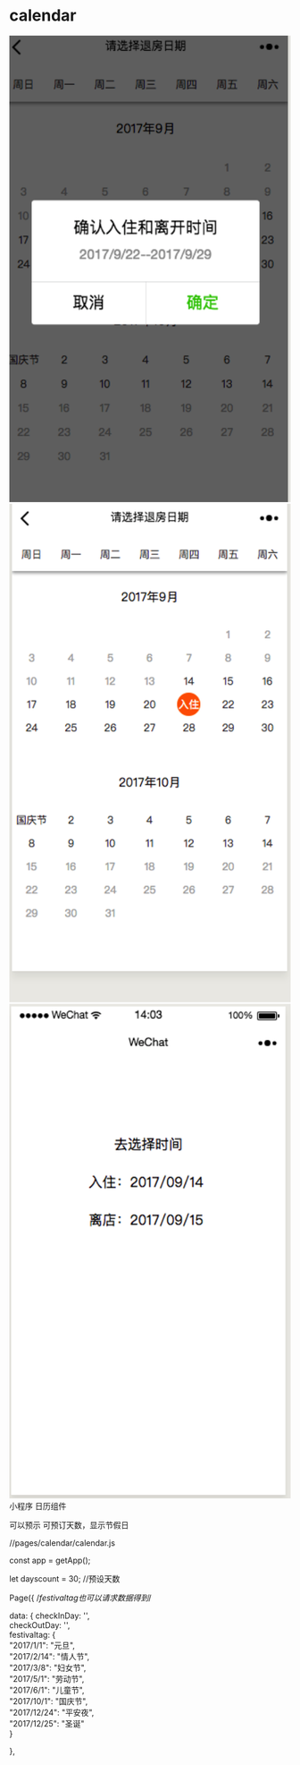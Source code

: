 # calendar
![Image text](https://raw.githubusercontent.com/Iceo4/calendar/master/des/1.png)
![Image text](https://raw.githubusercontent.com/Iceo4/calendar/master/des/2.png)
![Image text](https://raw.githubusercontent.com/Iceo4/calendar/master/des/3.png)
小程序  日历组件   

可以预示 可预订天数，显示节假日  


//pages/calendar/calendar.js   



const app = getApp();  

let dayscount = 30; //预设天数  


Page({
/*festivaltag也可以请求数据得到*/  

        
  
  data: {
    checkInDay: '',  
    checkOutDay: '',  
    festivaltag: {    	
      "2017/1/1": "元旦",  
      "2017/2/14": "情人节",  
      "2017/3/8": "妇女节",  
      "2017/5/1": "劳动节",  
      "2017/6/1": "儿童节",  
      "2017/10/1": "国庆节",  
      "2017/12/24": "平安夜",  
      "2017/12/25": "圣诞"  
    }

  },

